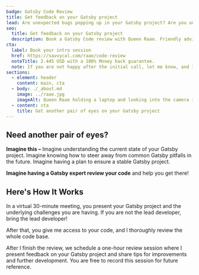 ```yaml
---
badge: Gatsby Code Review
title: Get feedback on your Gatsby project
lead: Are unexpected bugs popping up in your Gatsby project? Are you unsure if your Gatsby project is following Gatsby best practices? Can your project change crew without a major hit to the development speed?
seo:
  title: Get feedback on your Gatsby project
  description: Book a Gatsby Code review with Queen Raae. Friendly advice you can put into action immediately, guaranteed!
cta:
  label: Book your intro session
  href: https://savvycal.com/raae/code-review
  noteTitle: 2.445 USD with a 100% Money back guarantee.
  note: If you are not happy after the initial call, let me know, and I'll refund your payment in full. No hard feelings!
sections:
  - element: header
    content: main, cta
  - body: ./_about.md
    image: ../raae.jpg
    imageAlt: Queen Raae holding a laptop and looking into the camera in her signature green dress.
  - content: cta
    title: Get another pair of eyes on your Gatsby project
---
```


## Need another pair of eyes?

**Imagine this –** Imagine understanding the current state of your Gatsby project. Imagine knowing how to steer away from common Gatsby pitfalls in the future. Imagine having a plan to ensure a stable Gatsby project.

**Imagine having a Gatsby expert review your code** and help you get there!

## Here's How It Works

In a virtual 30-minute meeting, you present your Gatsby project and the underlying challenges you are having. If you are not the lead developer, bring the lead developer!

After that, you give me access to your code, and I thoroughly review the whole code base.

After I finish the review, we schedule a one-hour review session where I present feedback on your Gatsby project and share tips for improvements and further development. You are free to record this session for future reference.
